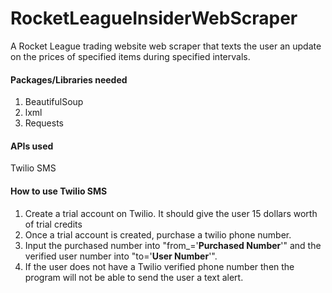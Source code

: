 # RocketLeagueInsiderWebScraper
A Rocket League trading website web scraper that texts the user an update on the prices of specified items during specified intervals.

#### Packages/Libraries needed
1. BeautifulSoup
1. lxml
1. Requests

#### APIs used
Twilio SMS

#### How to use Twilio SMS 
1. Create a trial account on Twilio. It should give the user 15 dollars worth of trial credits
1. Once a trial account is created, purchase a twilio phone number.
1. Input the purchased number into "from_='**Purchased Number**'" and the verified user number into "to='**User Number**'".
1. If the user does not have a Twilio verified phone number then the program will not be able to send the user a text alert.
